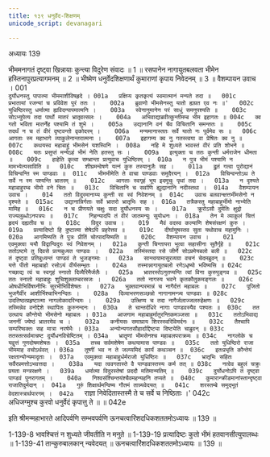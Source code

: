 ```yaml
---
title: १३९ धनुर्वेद-शिक्षणम्
unicode_script: devanagari

---
```



अध्यायः 139

भीममनागतं दृष्ट्वा खिन्नायाः कुन्त्या विदुरेण संवादः ॥ 1 ॥ रसपानेन नागायुतबलवता भीमेन हस्तिनापुरप्रत्यागमनम् ॥ 2 ॥ भीष्मेण धनुर्वेदशिक्षणार्थं कुमाराणां कृपाय निवेदनम् ॥ 3 ॥
वैशम्पायन उवाच ।	001  
`दुर्योधनस्तु पापात्मा भीममाशीविषहृदे ।	001a  
प्रक्षिप्य कृतकृत्यं स्वमात्मानं मन्यते तदा ॥	001c  
प्रभातायां रजन्यां च प्रविवेश पुरं ततः ।	002a  
ब्रुवाणो भीमसेनस्तु यातो ह्यग्रत एव नः ॥'	002c  
युधिष्ठिरस्तु धर्मात्मा ह्यविदन्पापमात्मनि ।	003a  
स्वेनानुमानेन परं साधुं समनुपश्यति ॥	003c  
सोऽभ्युपेत्य तदा पार्थो मातरं भ्रातृवत्सलः ।	004a  
अभिवाद्याब्रवीत्कुन्तीमम्ब भीम इहागतः ॥	004c  
क्व गतो भविता मातर्नेह पश्यामि तं शुभे ।	005a  
उद्यानानि वनं चैव विचितानि समन्ततः ॥	005c  
तदर्थं न च तं वीरं दृष्टवन्तो वृकोदरम् ।	006a  
मन्यमानास्ततः सर्वे यातो नः पूर्वमेव सः ॥	006c  
आगताः स्म महाभागे व्याकुलेनान्तरात्मना ।	007a  
इहागम्य क्व नु गतस्त्वया वा प्रेषितः क्व नु ॥	007c  
कथयस्व महाबाहुं भीमसेनं यशस्विनि ।	008a  
नहि मे शुध्यते भावस्तं वीरं प्रति शोभने ॥	008c  
यतः प्रसुप्तं मन्येऽहं भीमं नेति हतस्तु सः ।	009a  
इत्युक्ता च ततः कुन्ती धर्मराजेन धीमता ॥	009c  
हाहेति कृत्वा सम्भ्रान्ता प्रत्युवाच युधिष्ठिरम् ।	010a  
न पुत्र भीमं पश्यामि न मामभ्येत्यसाविति ॥	010c  
शीघ्रमन्वेषणे यत्नं कुरु तस्यानुजैः सह ।	011a  
द्रुतं गत्वा पुरोद्यानं विचिन्वन्ति स्म पाण्डवाः ॥	011c  
भीमभीमेति ते वाचा पाण्डवाः समुदैरयन् ।	012a  
विचिन्वन्तोऽथ ते सर्वे न स्म पश्यन्ति भ्रातरम् ॥	012c  
आगताः स्वगृहं भूय इदमूचुः पृथां तदा ।	013a  
न दृश्यते महाबाहुरम्ब भीमो वने चितः ॥	013c  
विचितानि च सर्वाणि ह्युद्यानानि नदीस्तथा ।	014a  
वैशम्पायन उवाच ।	014  
ततो विदुरमानाय्य कुन्ती सा स्वं निवेशनम् ॥	014c  
उवाच बलवान्क्षत्तर्भीमसेनो न दृश्यते ॥	015ac  
उद्यानान्निर्गताः सर्वे भ्रातरो भ्रातृभिः सह ।	016a  
तत्रैकस्तु महाबाहुर्भीमो नाभ्येति मामिह ॥	016c  
न च प्रीणयते चक्षुः सदा दुर्योधनस्य सः ।	017a  
क्रूरोऽसौ दुर्मतिः क्षुद्रो राज्यलुब्धोऽनपत्रपः ॥	017c  
निहन्यादपि तं वीरं जातमन्युः सुयोधनः ।	018a  
तेन मे व्याकुलं चित्तं हृदयं दह्यतीव च ॥	018c  
विदुर उवाच ।	019  
मैवं वदस्व कल्याणि शेषसंरक्षणं कुरु ।	019a  
प्रत्यादिष्टो हि दुष्टात्मा शेषेऽपि प्रहरेत्तव ॥	019c  
दीर्घायुषस्तव सुता यथोवाच महामुनिः ।	020a  
आगमिष्यति ते पुत्रः प्रीतिं चोत्पादयिष्यति ॥	020c  
वैशम्पायन उवाच ।	021  
एवमुक्त्वा ययौ विद्वान्विदुरः स्वं निवेशनम् ।	021a  
कुन्ती चिन्तापरा भूत्वा सहासीना सुतैर्गृहे ॥	021c  
ततोऽष्टमे तु दिवसे प्रत्यबुध्यत पाण्डवः ।	022a  
तस्मिंस्तदा रसे जीर्णे सोऽप्रमेयबलो बली ॥	022c  
तं दृष्ट्वा प्रतिबुध्यन्तं पाण्डवं ते भुजङ्गमाः ।	023a  
सान्त्वयामासुरव्यग्रा वचनं चेदमब्रुवन् ॥	023c  
यत्ते पीतो महाबाहो रसोऽयं वीर्यसम्भृतः ।	024a  
तस्मान्नागायुतबलो रणेऽधृष्यो भविष्यसि ॥	024c  
गच्छाद्य त्वं च स्वगृहं स्नातो दिव्यैरिमैर्जलैः ।	025a  
भ्रातरस्तेऽनुतप्यन्ति त्वां विना कुरुपुङ्गव ॥	025c  
ततः स्नातो महाबाहुः शुचिशुक्लाम्बरस्रजः ।	026a  
ततो नागस्य भवने कृतकौतुकमङ्गलः ॥	026c  
ओषधीभिर्विषघ्नीभिः सुरभीभिर्विशेषतः ।	027a  
भुक्तवान्परमान्नं च नागैर्दत्तं महाबलः ॥	027c  
पूजितो भुजगैर्वीर आशीर्भिश्चाभिनन्दितः ।	028a  
दिव्याभरणसञ्छन्नो नागानामन्त्र्य पाण्डवाः ॥	028c  
उदतिष्ठत्प्रहृष्टात्मा नागलोकादरिन्दमः ।	029a  
उत्क्षिप्य च तदा नागैर्जलाज्जलरुहेक्षणः ॥	029c  
तस्मिन्नेव वनोद्देशे स्थापितः कुरुनन्दनः ।	030a  
ते चान्तर्दधिरे नागाः पाण्डवस्यैव पश्यतः ॥	030c  
तत उत्थाय कौन्तेयो भीमसेनो महाबलः ।	031a  
आजगाम महाबाहुर्मातुरन्तिकमञ्जसा ॥	031c  
ततोऽभिवाद्य जननीं ज्येष्ठं भ्रातरमेव च ।	032a  
कनीयसः समाघ्राय शिरस्स्वरिविमर्दनः ॥	032c  
तैश्चापि सम्परिष्वक्तः सह मात्रा नरर्षभैः ।	033a  
अन्योन्यगतसौहार्दाद्दिष्ट्या दिष्ट्येति चाब्रुवन् ॥	033c  
ततस्तत्सर्वमाचष्ट दुर्योधनविचेष्टितम् ।	034a  
भ्रातॄणां भीमसेनश्च महाबलपराक्रमः ॥	034c  
नागलोके च यद्वृत्तं गुणदोषमशेषतः ।	035a  
तच्च सर्वमशेषेण कथयामास पाण्डवः ॥	035c  
ततो युधिष्ठिरो राजा भीममाह वचोऽर्थवत् ।	036a  
तूष्णीं भव न ते जल्प्यमिदं कार्यं कथञ्चन ॥	036c  
इतःप्रभृति कौन्तेयं रक्षतान्योन्यमादृताः ।	037a  
एवमुक्त्वा महाबाहुर्धर्मराजो युधिष्ठिरः ॥	037c  
भ्रातृभिः सहितः सर्वैरप्रमत्तोऽभवत्तदा ।	038a  
यदा त्ववगतास्ते वै पाण्डवास्तस्य कर्म तत् ॥	038c  
नत्वेव बहुलं चक्रुः प्रयता मन्त्ररक्षणे ।	039a  
धर्मात्मा विदुरस्तेषां प्रददौ मतिमान्मतिम् ॥	039c  
दुर्योधनोऽपि तं दृष्ट्वा पाण्डवं पुनरागतम् ।	040a  
निश्वसंश्चिन्तयंश्चैवमहन्यहनि तप्यते ॥	040c  
कुमारान्क्रीडमानांस्तान्दृष्ट्वा राजातिदुर्मदान् ।	041a  
गुरुं शिक्षार्थमन्विष्य गौतमं तान्न्यवेदयत् ॥	041c  
शरस्तम्बे समुद्भूतं वेदशास्त्रार्थपारगम् ।	042a  
`राज्ञा निवेदितास्तस्मै ते च सर्वे च निष्ठिताः ।'	042c  
अधिजग्मुश्च कुरवो धनुर्वेदं कृपात्तु ते ॥ ॥	042e  

इति श्रीमन्महाभारते आदिपर्वणि सम्भवपर्वणि ऊनचत्वारिंशदधिकशततमोऽध्यायः ॥ 139 ॥

1-139-8 भावश्चित्तं न शुध्यते जीवतीति न मनुते ॥ 1-139-19 प्रत्यादिष्टः कुतो भीमं हतवानसीत्युपालब्धः ॥ 1-139-41 तान्कुरुबालकान् न्यवेदयत् ॥ ऊनचत्वारिंशदधिकशततमोऽध्यायः ॥ 139 ॥